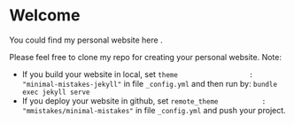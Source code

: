 # Welcome

You could find my personal website <a href="https://longhoangphi225.github.io" style="text-decoration:none"> here </a>.

Please feel free to clone my repo for creating your personal website.
Note:
- If you build your website in local, set `theme                  : "minimal-mistakes-jekyll"` in file `_config.yml` and then run by: `bundle exec jekyll serve`
- If you deploy your website in github, set `remote_theme           : "mmistakes/minimal-mistakes"` in file `_config.yml` and push your project.